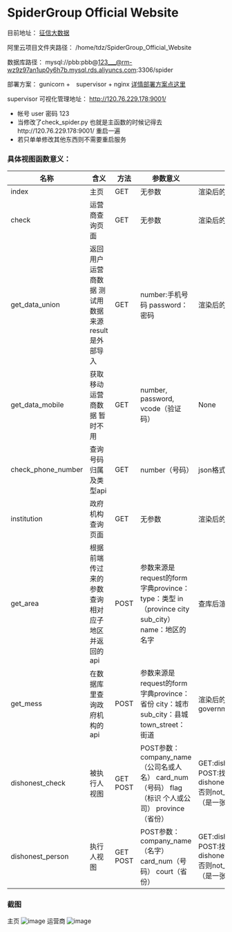 # SpiderGroup Official Website

目前地址： [征信大数据]( http://120.76.229.178:7000/)

阿里云项目文件夹路径： /home/tdz/SpiderGroup_Official_Website

数据库路径： mysql://pbb:pbb@123___@rm-wz9z97an1up0y6h7b.mysql.rds.aliyuncs.com:3306/spider

部署方案： gunicorn +　supervisor + nginx     [详情部署方案点这里](https://github.com/bigzhao/Ubuntu_gunicorn_nginx_supervisor)

supervisor 可视化管理地址： http://120.76.229.178:9001/ 

* 帐号 user 密码 123
* 当修改了check_spider.py 也就是主函数的时候记得去http://120.76.229.178:9001/ 重启一遍
* 若只单单修改其他东西则不需要重启服务

### 具体视图函数意义：

名称 | 含义 | 方法 | 参数意义 | 返回结果|
---| ---| ---| ---| ---
index | 主页 | GET | 无参数 | 渲染后的index.html
check | 运营商查询页面 | GET | 无参数 | 渲染后的operators.html
get_data_union | 返回用户运营商数据 测试用 数据来源result是外部导入 | GET | number:手机号码 password：密码 | 渲染后的operator_output.html
get_data_mobile | 获取移动运营商数据 暂时不用 | GET | number, password, vcode（验证码） | None
check_phone_number | 查询号码归属及类型api | GET | number（号码） | json格式数据
institution | 政府机构查询页面 | GET | 无参数 | 渲染后的government.html
get_area | 根据前端传过来的参数查询相对应子地区并返回的api | POST | 参数来源是request的form字典province： type：类型 in（province city sub_city） name：地区的名字 | 查库后渲染成json
get_mess | 在数据库里查询政府机构的api | POST | 参数来源是request的form字典province：省份 city：城市 sub_city：县城 town_street：街道 | 渲染后的government_output.html 
dishonest_check | 被执行人视图 | GET POST | POST参数： company_name（公司名或人名） card_num（号码） flag（标识 个人或公司） province（省份） | GET:dishonest_check.html POST:找到的话dishonest_executor_output.html 否则not_found_message.html（是一张图：恭喜无记录）
dishonest_person | 执行人视图 | GET POST | POST参数： company_name（名字） card_num（号码）  court（省份） | GET:dishonest_person.html POST:找到的话 dishonest_person_output.html 否则not_found_message.html（是一张图：恭喜无记录）

### 截图
主页
![image](http://o6gcipdzi.bkt.clouddn.com/%E4%B8%BB%E9%A1%B5.png)
运营商
![image](http://o6gcipdzi.bkt.clouddn.com/%E8%BF%90%E8%90%A5%E5%95%86.png)

